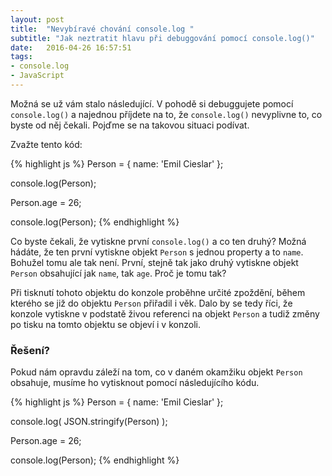 ```yaml
---
layout: post
title:  "Nevybíravé chování console.log "
subtitle: "Jak neztratit hlavu při debuggování pomocí console.log()"
date:   2016-04-26 16:57:51
tags:
- console.log
- JavaScript
---
```


Možná se už vám stalo následující. V pohodě si debuggujete pomocí `console.log()` a najednou příjdete na to, že `console.log()` nevyplivne to, co byste od něj čekali. Pojďme se na takovou situaci podívat.

Zvažte tento kód:

{% highlight js %}
Person = {
	name: 'Emil Cieslar'
};

console.log(Person);

Person.age = 26;

console.log(Person);
{% endhighlight %}

Co byste čekali, že vytiskne první `console.log()` a co ten druhý? Možná hádáte, že ten první vytiskne objekt `Person` s jednou property a to `name`. Bohužel tomu ale tak není. První, stejně tak jako druhý vytiskne objekt `Person` obsahující jak `name`, tak `age`. Proč je tomu tak?

Při tisknutí tohoto objektu do konzole proběhne určité zpoždění, během kterého se již do objektu `Person` přiřadil i věk. Dalo by se tedy říci, že konzole vytiskne v podstatě živou referenci na objekt `Person` a tudiž změny po tisku na tomto objektu se objeví i v konzoli.

### Řešení?

Pokud nám opravdu záleží na tom, co v daném okamžiku objekt `Person` obsahuje, musíme ho vytisknout pomocí následujícího kódu.

{% highlight js %}
Person = {
	name: 'Emil Cieslar'
};

console.log( JSON.stringify(Person) );

Person.age = 26;

console.log(Person);
{% endhighlight %}
